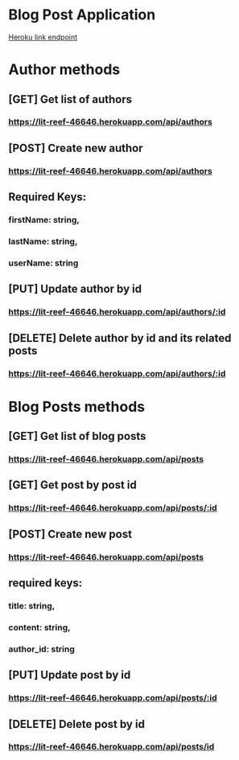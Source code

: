 # Blog Post Application

[Heroku link endpoint](https://lit-reef-46646.herokuapp.com/api)

# Author methods
## [GET] Get list of authors
### https://lit-reef-46646.herokuapp.com/api/authors

## [POST] Create new author
### https://lit-reef-46646.herokuapp.com/api/authors

## Required Keys:
### firstName: string,
### lastName:  string,
### userName: string

## [PUT] Update author by id
### https://lit-reef-46646.herokuapp.com/api/authors/:id

## [DELETE] Delete author by id and its related posts
### https://lit-reef-46646.herokuapp.com/api/authors/:id

# Blog Posts methods
## [GET] Get list of blog posts
### https://lit-reef-46646.herokuapp.com/api/posts

## [GET] Get post by post id
### https://lit-reef-46646.herokuapp.com/api/posts/:id

## [POST] Create  new post
### https://lit-reef-46646.herokuapp.com/api/posts
## required keys: 
### title: string,
### content: string,
### author_id: string

## [PUT] Update post by id
### https://lit-reef-46646.herokuapp.com/api/posts/:id

## [DELETE] Delete post by id 
### https://lit-reef-46646.herokuapp.com/api/posts/id
